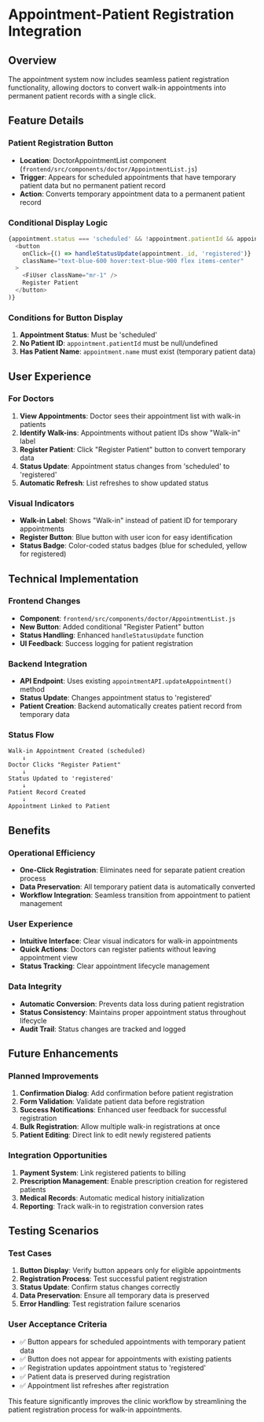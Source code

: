 # Appointment-Patient Registration Integration

## Overview

The appointment system now includes seamless patient registration functionality, allowing doctors to convert walk-in appointments into permanent patient records with a single click.

## Feature Details

### Patient Registration Button
- **Location**: DoctorAppointmentList component (`frontend/src/components/doctor/AppointmentList.js`)
- **Trigger**: Appears for scheduled appointments that have temporary patient data but no permanent patient record
- **Action**: Converts temporary appointment data to a permanent patient record

### Conditional Display Logic
```javascript
{appointment.status === 'scheduled' && !appointment.patientId && appointment.name && (
  <button
    onClick={() => handleStatusUpdate(appointment._id, 'registered')}
    className="text-blue-600 hover:text-blue-900 flex items-center"
  >
    <FiUser className="mr-1" />
    Register Patient
  </button>
)}
```

### Conditions for Button Display
1. **Appointment Status**: Must be 'scheduled'
2. **No Patient ID**: `appointment.patientId` must be null/undefined
3. **Has Patient Name**: `appointment.name` must exist (temporary patient data)

## User Experience

### For Doctors
1. **View Appointments**: Doctor sees their appointment list with walk-in patients
2. **Identify Walk-ins**: Appointments without patient IDs show "Walk-in" label
3. **Register Patient**: Click "Register Patient" button to convert temporary data
4. **Status Update**: Appointment status changes from 'scheduled' to 'registered'
5. **Automatic Refresh**: List refreshes to show updated status

### Visual Indicators
- **Walk-in Label**: Shows "Walk-in" instead of patient ID for temporary appointments
- **Register Button**: Blue button with user icon for easy identification
- **Status Badge**: Color-coded status badges (blue for scheduled, yellow for registered)

## Technical Implementation

### Frontend Changes
- **Component**: `frontend/src/components/doctor/AppointmentList.js`
- **New Button**: Added conditional "Register Patient" button
- **Status Handling**: Enhanced `handleStatusUpdate` function
- **UI Feedback**: Success logging for patient registration

### Backend Integration
- **API Endpoint**: Uses existing `appointmentAPI.updateAppointment()` method
- **Status Update**: Changes appointment status to 'registered'
- **Patient Creation**: Backend automatically creates patient record from temporary data

### Status Flow
```
Walk-in Appointment Created (scheduled) 
    ↓
Doctor Clicks "Register Patient"
    ↓
Status Updated to 'registered'
    ↓
Patient Record Created
    ↓
Appointment Linked to Patient
```

## Benefits

### Operational Efficiency
- **One-Click Registration**: Eliminates need for separate patient creation process
- **Data Preservation**: All temporary patient data is automatically converted
- **Workflow Integration**: Seamless transition from appointment to patient management

### User Experience
- **Intuitive Interface**: Clear visual indicators for walk-in appointments
- **Quick Actions**: Doctors can register patients without leaving appointment view
- **Status Tracking**: Clear appointment lifecycle management

### Data Integrity
- **Automatic Conversion**: Prevents data loss during patient registration
- **Status Consistency**: Maintains proper appointment status throughout lifecycle
- **Audit Trail**: Status changes are tracked and logged

## Future Enhancements

### Planned Improvements
1. **Confirmation Dialog**: Add confirmation before patient registration
2. **Form Validation**: Validate patient data before registration
3. **Success Notifications**: Enhanced user feedback for successful registration
4. **Bulk Registration**: Allow multiple walk-in registrations at once
5. **Patient Editing**: Direct link to edit newly registered patients

### Integration Opportunities
1. **Payment System**: Link registered patients to billing
2. **Prescription Management**: Enable prescription creation for registered patients
3. **Medical Records**: Automatic medical history initialization
4. **Reporting**: Track walk-in to registration conversion rates

## Testing Scenarios

### Test Cases
1. **Button Display**: Verify button appears only for eligible appointments
2. **Registration Process**: Test successful patient registration
3. **Status Update**: Confirm status changes correctly
4. **Data Preservation**: Ensure all temporary data is preserved
5. **Error Handling**: Test registration failure scenarios

### User Acceptance Criteria
- ✅ Button appears for scheduled appointments with temporary patient data
- ✅ Button does not appear for appointments with existing patients
- ✅ Registration updates appointment status to 'registered'
- ✅ Patient data is preserved during registration
- ✅ Appointment list refreshes after registration

This feature significantly improves the clinic workflow by streamlining the patient registration process for walk-in appointments.